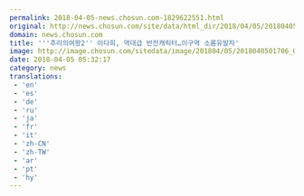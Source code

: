 ```yaml
---
permalink: 2018-04-05-news.chosun.com-1829622551.html
original: http://news.chosun.com/site/data/html_dir/2018/04/05/2018040501772.html
domain: news.chosun.com
title: '''추리의여왕2'' 이다희, 역대급 반전캐릭터…이구역 소름유발자'
image: http://image.chosun.com/sitedata/image/201804/05/2018040501706_0.jpg
date: 2018-04-05 05:32:17
category: news
translations: 
 - 'en'
 - 'es'
 - 'de'
 - 'ru'
 - 'ja'
 - 'fr'
 - 'it'
 - 'zh-CN'
 - 'zh-TW'
 - 'ar'
 - 'pt'
 - 'hy'
---
```


